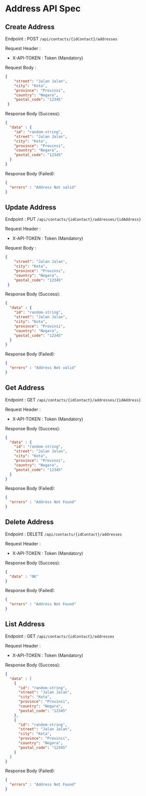 # Address API Spec

## Create Address

Endpoint : POST `/api/contacts/{idContact}/addresses`

Request Header :

- X-API-TOKEN : Token (Mandatory)

Request Body :

```json
{
    "street": "Jalan Jalan",
    "city": "Kota",
    "province": "Provinsi",
    "country": "Negara",
    "postal_code": "12345"
 }
```
Response Body (Success):

```json
{
  "data" : {
    "id": "random-string",
    "street": "Jalan Jalan",
    "city": "Kota",
    "province": "Provinsi",
    "country": "Negara",
    "postal_code": "12345"
  }
}
```

Response Body (Failed):

```json
{
  "errors" : "Address Not valid"
}
```

## Update Address

Endpoint : PUT `/api/contacts/{idContact}/addresses/{idAddress}`

Request Header :

- X-API-TOKEN : Token (Mandatory)

Request Body :

```json
{
    "street": "Jalan Jalan",
    "city": "Kota",
    "province": "Provinsi",
    "country": "Negara",
    "postal_code": "12345"
 }
```
Response Body (Success):

```json
{
  "data" : {
    "id": "random-string",
    "street": "Jalan Jalan",
    "city": "Kota",
    "province": "Provinsi",
    "country": "Negara",
    "postal_code": "12345"
  }
}
```

Response Body (Failed):

```json
{
  "errors" : "Address Not valid"
}
```

## Get Address

Endpoint : GET `/api/contacts/{idContact}/addresses/{idAddress}`

Request Header :

- X-API-TOKEN : Token (Mandatory)

Response Body (Success):

```json
{
  "data" : {
    "id": "random-string",
    "street": "Jalan Jalan",
    "city": "Kota",
    "province": "Provinsi",
    "country": "Negara",
    "postal_code": "12345"
  }
}
```

Response Body (Failed):

```json
{
  "errors" : "Address Not Found"
}
```

## Delete Address

Endpoint : DELETE `/api/contacts/{idContact}/addresses`

Request Header :

- X-API-TOKEN : Token (Mandatory)

Response Body (Success):

```json
{
  "data" : "OK"
}
```

Response Body (Failed):

```json
{
  "errors" : "Address Not Found"
}
```

## List Address

Endpoint : GET `/api/contacts/{idContact}/addresses`

Request Header :

- X-API-TOKEN : Token (Mandatory)

Response Body (Success):

```json
{
  "data" : [
    {
      "id": "random-string",
      "street": "Jalan Jalan",
      "city": "Kota",
      "province": "Provinsi",
      "country": "Negara",
      "postal_code": "12345"
    },
    {
      "id": "random-string",
      "street": "Jalan Jalan",
      "city": "Kota",
      "province": "Provinsi",
      "country": "Negara",
      "postal_code": "12345"
    }
  ]
}
```

Response Body (Failed):

```json
{
  "errors" : "Address Not Found"
}
```